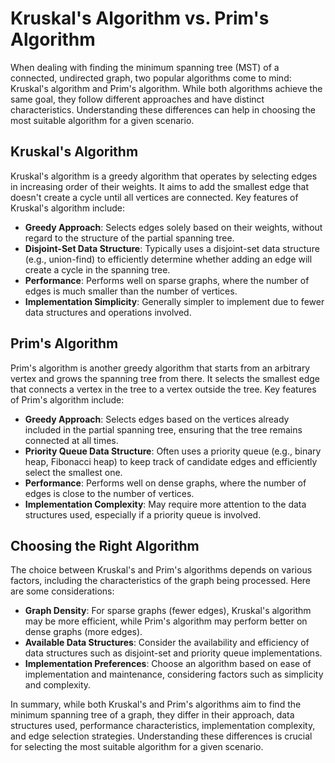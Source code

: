 # Kruskal's Algorithm vs. Prim's Algorithm

When dealing with finding the minimum spanning tree (MST) of a connected, undirected graph, two popular algorithms come to mind: Kruskal's algorithm and Prim's algorithm. While both algorithms achieve the same goal, they follow different approaches and have distinct characteristics. Understanding these differences can help in choosing the most suitable algorithm for a given scenario.

## Kruskal's Algorithm

Kruskal's algorithm is a greedy algorithm that operates by selecting edges in increasing order of their weights. It aims to add the smallest edge that doesn't create a cycle until all vertices are connected. Key features of Kruskal's algorithm include:

- **Greedy Approach**: Selects edges solely based on their weights, without regard to the structure of the partial spanning tree.
- **Disjoint-Set Data Structure**: Typically uses a disjoint-set data structure (e.g., union-find) to efficiently determine whether adding an edge will create a cycle in the spanning tree.
- **Performance**: Performs well on sparse graphs, where the number of edges is much smaller than the number of vertices.
- **Implementation Simplicity**: Generally simpler to implement due to fewer data structures and operations involved.

## Prim's Algorithm

Prim's algorithm is another greedy algorithm that starts from an arbitrary vertex and grows the spanning tree from there. It selects the smallest edge that connects a vertex in the tree to a vertex outside the tree. Key features of Prim's algorithm include:

- **Greedy Approach**: Selects edges based on the vertices already included in the partial spanning tree, ensuring that the tree remains connected at all times.
- **Priority Queue Data Structure**: Often uses a priority queue (e.g., binary heap, Fibonacci heap) to keep track of candidate edges and efficiently select the smallest one.
- **Performance**: Performs well on dense graphs, where the number of edges is close to the number of vertices.
- **Implementation Complexity**: May require more attention to the data structures used, especially if a priority queue is involved.

## Choosing the Right Algorithm

The choice between Kruskal's and Prim's algorithms depends on various factors, including the characteristics of the graph being processed. Here are some considerations:

- **Graph Density**: For sparse graphs (fewer edges), Kruskal's algorithm may be more efficient, while Prim's algorithm may perform better on dense graphs (more edges).
- **Available Data Structures**: Consider the availability and efficiency of data structures such as disjoint-set and priority queue implementations.
- **Implementation Preferences**: Choose an algorithm based on ease of implementation and maintenance, considering factors such as simplicity and complexity.

In summary, while both Kruskal's and Prim's algorithms aim to find the minimum spanning tree of a graph, they differ in their approach, data structures used, performance characteristics, implementation complexity, and edge selection strategies. Understanding these differences is crucial for selecting the most suitable algorithm for a given scenario.
